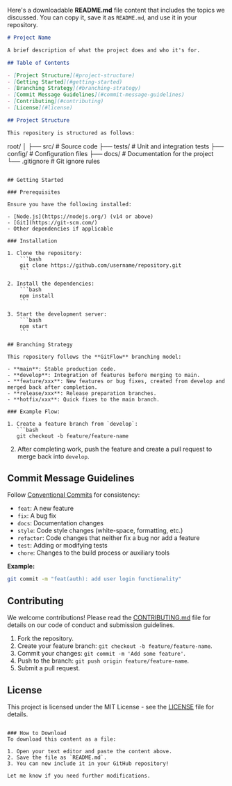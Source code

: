 Here's a downloadable **README.md** file content that includes the topics we discussed. You can copy it, save it as `README.md`, and use it in your repository.

```markdown
# Project Name

A brief description of what the project does and who it's for.

## Table of Contents

- [Project Structure](#project-structure)
- [Getting Started](#getting-started)
- [Branching Strategy](#branching-strategy)
- [Commit Message Guidelines](#commit-message-guidelines)
- [Contributing](#contributing)
- [License](#license)

## Project Structure

This repository is structured as follows:

```
root/
│
├── src/                # Source code
├── tests/              # Unit and integration tests
├── config/             # Configuration files
├── docs/               # Documentation for the project
└── .gitignore          # Git ignore rules
```

## Getting Started

### Prerequisites

Ensure you have the following installed:

- [Node.js](https://nodejs.org/) (v14 or above)
- [Git](https://git-scm.com/)
- Other dependencies if applicable

### Installation

1. Clone the repository:
    ```bash
    git clone https://github.com/username/repository.git
    ```
   
2. Install the dependencies:
    ```bash
    npm install
    ```

3. Start the development server:
    ```bash
    npm start
    ```

## Branching Strategy

This repository follows the **GitFlow** branching model:

- **main**: Stable production code.
- **develop**: Integration of features before merging to main.
- **feature/xxx**: New features or bug fixes, created from develop and merged back after completion.
- **release/xxx**: Release preparation branches.
- **hotfix/xxx**: Quick fixes to the main branch.

### Example Flow:

1. Create a feature branch from `develop`:
   ```bash
   git checkout -b feature/feature-name
   ```

2. After completing work, push the feature and create a pull request to merge back into `develop`.

## Commit Message Guidelines

Follow [Conventional Commits](https://www.conventionalcommits.org/) for consistency:

- `feat`: A new feature
- `fix`: A bug fix
- `docs`: Documentation changes
- `style`: Code style changes (white-space, formatting, etc.)
- `refactor`: Code changes that neither fix a bug nor add a feature
- `test`: Adding or modifying tests
- `chore`: Changes to the build process or auxiliary tools

**Example:**

```bash
git commit -m "feat(auth): add user login functionality"
```

## Contributing

We welcome contributions! Please read the [CONTRIBUTING.md](CONTRIBUTING.md) file for details on our code of conduct and submission guidelines.

1. Fork the repository.
2. Create your feature branch: `git checkout -b feature/feature-name`.
3. Commit your changes: `git commit -m 'Add some feature'`.
4. Push to the branch: `git push origin feature/feature-name`.
5. Submit a pull request.

## License

This project is licensed under the MIT License - see the [LICENSE](LICENSE) file for details.
```

### How to Download
To download this content as a file:

1. Open your text editor and paste the content above.
2. Save the file as `README.md`.
3. You can now include it in your GitHub repository!

Let me know if you need further modifications.
